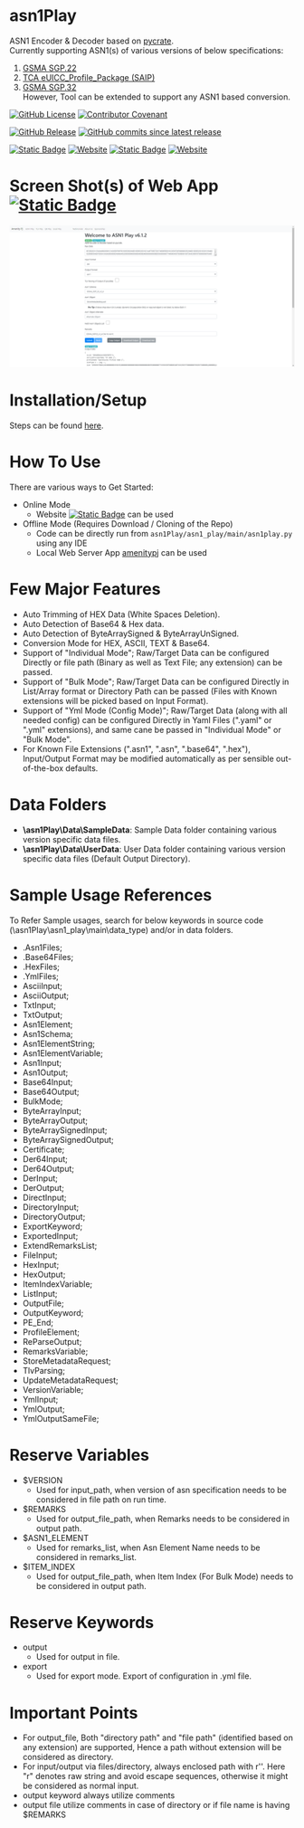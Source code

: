 # asn1Play
ASN1 Encoder &amp; Decoder based on [pycrate](https://github.com/P1sec/pycrate).
<BR>Currently supporting ASN1(s) of various versions of below specifications:
1. [GSMA SGP.22](https://www.gsma.com/esim/esim-specification/ "GSMA SGP.22" )
1. [TCA eUICC_Profile_Package (SAIP)](https://trustedconnectivityalliance.org/technology-library-sim-specifications/ "SAIP")
1. [GSMA SGP.32](https://www.gsma.com/esim/esim-specification/ "GSMA SGP.32" )
<BR>However, Tool can be extended to support any ASN1 based conversion.

[![GitHub License](https://img.shields.io/github/license/impratikjaiswal/asn1Play)](LICENSE)
[![Contributor Covenant](https://img.shields.io/badge/Contributor%20Covenant-2.1-4baaaa.svg)](CODE_OF_CONDUCT.md)

[![GitHub Release](https://img.shields.io/github/v/release/impratikjaiswal/asn1Play)](https://github.com/impratikjaiswal/asn1Play/releases/latest)
[![GitHub commits since latest release](https://img.shields.io/github/commits-since/impratikjaiswal/asn1Play/latest)](https://github.com/impratikjaiswal/asn1Play/commits/main/)

[![Static Badge](https://img.shields.io/badge/amenitypj.in/asn1Play-a?label=website%20url)](https://amenitypj.in/asn1Play)
[![Website](https://img.shields.io/website?url=https://amenitypj.in/asn1Play&label=website%20status)](https://amenitypj.in/asn1Play)
[![Static Badge](https://img.shields.io/badge/impratikjaiswal.github.io/asn1Play-a?label=gihub%20website%20url)](https://impratikjaiswal.github.io/asn1Play)
[![Website](https://img.shields.io/website?url=https://amenitypj.in/asn1Play&label=website%20status)](https://impratikjaiswal.github.io/asn1Play)

# Screen Shot(s) of Web App [![Static Badge](https://img.shields.io/badge/amenitypj.in-a)](https://amenitypj.in/) 
![sample_web_1](https://github.com/impratikjaiswal/asn1Play/blob/main/static/images/sample_web_1.gif?raw=true)

# Installation/Setup
Steps can be found [here](https://github.com/impratikjaiswal/pythonHelpers/blob/main/HOW_TO_INSTALL_PYTHON_APPS.md).

# How To Use
There are various ways to Get Started:

  - Online Mode
    - Website [![Static Badge](https://img.shields.io/badge/amenitypj.in-a)](https://amenitypj.in/) can be used
  - Offline Mode (Requires Download / Cloning of the Repo)
    - Code can be directly run from ```asn1Play/asn1_play/main/asn1play.py``` using any IDE
    - Local Web Server App [amenitypj](https://github.com/impratikjaiswal/amenitypj) can be used

  
# Few Major Features

  - Auto Trimming of HEX Data (White Spaces Deletion).
  - Auto Detection of Base64 & Hex data.
  - Auto Detection of ByteArraySigned & ByteArrayUnSigned.
  - Conversion Mode for HEX, ASCII, TEXT & Base64.
  - Support of "Individual Mode"; Raw/Target Data can be configured Directly or file path (Binary as well as Text File; any extension) can be passed.
  - Support of "Bulk Mode"; Raw/Target Data can be configured Directly in List/Array format or Directory Path can be passed (Files with Known extensions will be picked based on Input Format).
  - Support of "Yml Mode (Config Mode)"; Raw/Target Data (along with all needed config) can be configured Directly in Yaml Files (".yaml" or ".yml" extensions), and same cane be passed in "Individual Mode" or "Bulk Mode".
  - For Known File Extensions (".asn1", ".asn", ".base64", ".hex"), Input/Output Format may be modified automatically as per sensible out-of-the-box defaults.

# Data Folders

  - <b>\asn1Play\Data\SampleData</b>: Sample Data folder containing various version specific data files.
  - <b>\asn1Play\Data\UserData</b>: User Data folder containing various version specific data files (Default Output Directory).

# Sample Usage References

To Refer Sample usages, search for below keywords in source code (\asn1Play\asn1_play\main\data_type) and/or in data folders.
  - .Asn1Files;
  - .Base64Files;
  - .HexFiles;
  - .YmlFiles;
  - AsciiInput;
  - AsciiOutput;
  - TxtInput;
  - TxtOutput;
  - Asn1Element;
  - Asn1Schema;
  - Asn1ElementString;
  - Asn1ElementVariable;
  - Asn1Input;
  - Asn1Output;
  - Base64Input;
  - Base64Output;
  - BulkMode;
  - ByteArrayInput;
  - ByteArrayOutput;
  - ByteArraySignedInput;
  - ByteArraySignedOutput;
  - Certificate;
  - Der64Input;
  - Der64Output;
  - DerInput;
  - DerOutput;
  - DirectInput;
  - DirectoryInput;
  - DirectoryOutput;
  - ExportKeyword;
  - ExportedInput;
  - ExtendRemarksList;
  - FileInput;
  - HexInput;
  - HexOutput;
  - ItemIndexVariable;
  - ListInput;
  - OutputFile;
  - OutputKeyword;
  - PE_End;
  - ProfileElement;
  - ReParseOutput;
  - RemarksVariable;
  - StoreMetadataRequest;
  - TlvParsing;
  - UpdateMetadataRequest;
  - VersionVariable;
  - YmlInput;
  - YmlOutput;
  - YmlOutputSameFile;

# Reserve Variables

  - $VERSION
    - Used for input_path, when version of asn specification needs to be considered in file path on run time.
  - $REMARKS
    - Used for output_file_path, when Remarks needs to be considered in output path.
  - $ASN1_ELEMENT
    - Used for remarks_list, when Asn Element Name needs to be considered in remarks_list.
  - $ITEM_INDEX
    - Used for output_file_path, when Item Index (For Bulk Mode) needs to be considered in output path.

# Reserve Keywords
  - output
    - Used for output in file.
  - export
    - Used for export mode. Export of configuration in .yml file.

# Important Points

  - For output_file, Both "directory path" and "file path" (identified based on any extension) are supported, Hence a path without extension will be considered as directory. 
  - For input/output via files/directory, always enclosed path with r''. Here "r" denotes raw string and avoid escape sequences, otherwise it might be considered as normal input. 
  - output keyword always utilize comments
  - output file utilize comments in case of directory or if file name is having $REMARKS